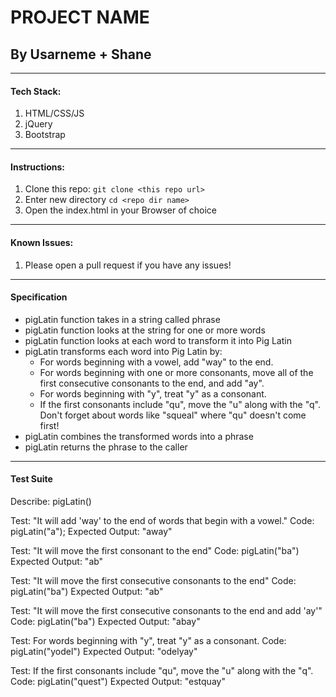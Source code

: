 # PROJECT NAME

## By Usarneme + Shane

---
#### Tech Stack:
1. HTML/CSS/JS
2. jQuery
3. Bootstrap
---
#### Instructions:
1. Clone this repo: `git clone <this repo url>`
2. Enter new directory `cd <repo dir name>`
3. Open the index.html in your Browser of choice
---
#### Known Issues:
1. Please open a pull request if you have any issues!
---

#### Specification
* pigLatin function takes in a string called phrase
* pigLatin function looks at the string for one or more words
* pigLatin function looks at each word to transform it into Pig Latin
* pigLatin transforms each word into Pig Latin by:
  * For words beginning with a vowel, add "way" to the end.
  * For words beginning with one or more consonants, move all of the first consecutive consonants to the end, and add "ay".
  * For words beginning with "y", treat "y" as a consonant.
  * If the first consonants include "qu", move the "u" along with the "q". Don't forget about words like "squeal" where "qu" doesn't come first!
* pigLatin combines the transformed words into a phrase
* pigLatin returns the phrase to the caller

---
#### Test Suite
Describe: pigLatin()

  Test: "It will add 'way' to the end of words that begin with a vowel."
  Code: pigLatin("a");
  Expected Output: "away"

  Test: "It will move the first consonant to the end"
  Code: pigLatin("ba")
  Expected Output: "ab"

  Test: "It will move the first consecutive consonants to the end"
  Code: pigLatin("ba")
  Expected Output: "ab"

  Test: "It will move the first consecutive consonants to the end and add 'ay'"
  Code: pigLatin("ba")
  Expected Output: "abay"

  Test: For words beginning with "y", treat "y" as a consonant.
  Code: pigLatin("yodel")
  Expected Output: "odelyay"

  Test: If the first consonants include "qu", move the "u" along with the "q".
  Code: pigLatin("quest")
  Expected Output: "estquay"